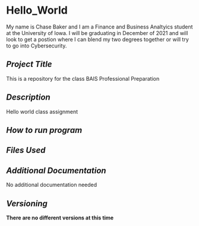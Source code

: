 # Hello_World
My name is Chase Baker and I am a Finance and Business Analtyics student at the University of Iowa. I will be graduating in December of 2021 and will look to get a postion where
I can blend my two degrees together or will try to go into Cybersecurity. 


## *Project Title*
This is a repository for the class BAIS Professional Preparation

## *Description*
Hello world class assignment


## *How to run program*



## *Files Used*



## *Additional Documentation*
No additional documentation needed


## *Versioning*
**There are no different versions at this time**

